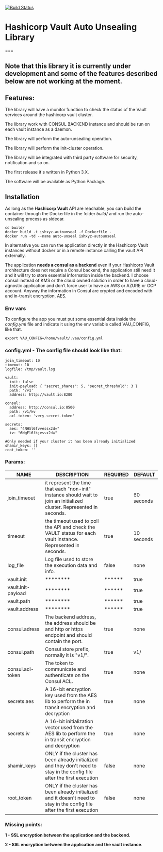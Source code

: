 [![Build Status](https://travis-ci.org/ish-xyz/vault-unsealing.svg?branch=develop)](https://travis-ci.org/ish-xyz/vault-unsealing)

# Hashicorp Vault Auto Unsealing Library

===

## Note that this library it is currently under development and some of the features described below are not working at the moment.

## Features:

The library will have a monitor function to check the status of the Vault services around the hashicorp vault cluster.

The library work with CONSUL BACKEND instance and should be run on each vault instance as a daemon.

The library will perform the auto-unsealing operation.

The library will perform the init-cluster operation.

The library will be integrated with third party software for security, notification and so on.

The first release it's written in Python 3.X.

The software will be available as Python Package.

## Installation

As long as the **Hashicorp Vault** API are reachable, you can build the container through the Dockerfile in the folder *build/* and run the auto-unsealing process as sidecar.

```
cd build/
docker build -t ishxyz-autounseal -f Dockerfile .
docker run -td --name auto-unseal ishxyz-autounseal
```

In alternative you can run the application  directly in the Hashicorp Vault instances without docker or in a remote instance calling the vault API externally.

The application **needs a consul as a backend** even if your Hashicorp Vault architecture does not require a Consul backend, the application still need it and it will try to store essential information inside the backend.
I choose consul instead of KMS or the cloud owned solution in order to have a cloud-agnostic application and don't force user to have an AWS or AZURE or GCP account.
Anyway the information in Consul are crypted and encoded with and in-transit encryption, AES.

### Env vars
To configure the app you must put some essential data inside the *config.yml* file and indicate it using the env variable called VAU_CONFIG, like that.

```
export VAU_CONFIG=/home/vault/.vau/config.yml
```

### config.yml - The config file should look like that:

```
join_timeout: 10
timeout: 10
logfile: /tmp/vault.log

vault:
  init: false
  init-payload: { "secret_shares": 5, "secret_threshold": 3 }
  path: '/v1'
  address: http://vault.io:8200

consul:
  address: http://consul.io:8500
  path: /v1/kv
  acl-token: 'very-secret-token'

secrets:
  aes: "4NHSl6fvvessx2d="
  iv: "6NgEl6fkjessx2d="

#Only needed if your cluster it has been already initialized
shamir_keys: []
root_token: ''
```

### Params:
| **NAME** | **DESCRIPTION** | **REQUIRED** | **DEFAULT** |
|---|---|---|---|
| join_timeout |it represent the time that each "non-init" instance should wait to join an initialized cluster. Represented in seconds. | true | 60 seconds |
| timeout | the timeout used to poll the API and check the VAULT status for each vault instance. Represented in seconds. | true | 10 seconds |
| log_file | Log file used to store the execution data and info. | false | none |
| vault.init | ******** | ****** | true | none |
| vault.init-payload | ******** | ****** | true | none |
| vault.path | ******** | ****** | true | none |
| vault.address | ******** | ****** | true | none |
| consul.adress | The backend address, the address should be and http or https endpoint and should contain the port. | true | none |
| consul.path | Consul store prefix, normally it is "v1/". | true | v1/ |
| consul.acl-token | The token to communicate and authenticate on the Consul ACL. | true | none
| secrets.aes | A 16-bit encryption key used from the AES lib to perform the in transit encryption and decryption | true | none |
| secrets.iv | A 16-bit initialization vector  used from the AES lib to perform the in transit encryption and decryption | true | none |
| shamir_keys | ONLY if the cluster has been already initialized and they don't need to stay in the config file after the first execution | false | none | 
| root_token | ONLY if the cluster has been already initialized and it doesn't need to stay in the config file after the first execution | false | none |

### Missing points:
**1 - SSL encryption between the application and the backend.**

**2 - SSL encryption between the application and the vault instance.**